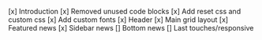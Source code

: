 [x] Introduction
[x] Removed unused code blocks
[x] Add reset css and custom css
[x] Add custom fonts
[x] Header
[x] Main grid layout
[x] Featured news
[x] Sidebar news
[] Bottom news
[] Last touches/responsive
